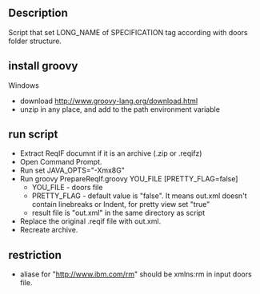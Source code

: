 ## Description 

Script that set LONG_NAME of SPECIFICATION tag according with doors folder structure.

## install groovy

Windows
  
  - download http://www.groovy-lang.org/download.html
  - unzip in any place, and add to the path environment variable 

## run script 
- Extract ReqIF documnt if it is an archive (.zip or .reqifz)
- Open Command Prompt.
- Run set JAVA_OPTS="-Xmx8G"
- Run groovy PrepareReqIf.groovy YOU_FILE [PRETTY_FLAG=false]
   - YOU_FILE - doors file
   - PRETTY_FLAG - default value is "false". It means out.xml doesn't contain linebreaks or Indent, for pretty view set "true"
   - result file is "out.xml" in the same directory as script
- Replace the original .reqif file with out.xml.
- Recreate archive.

## restriction 

 - aliase for "http://www.ibm.com/rm" should be xmlns:rm in input doors file.


